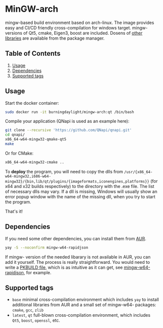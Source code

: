 MinGW-arch
=================
mingw-based build environment based on arch-linux. The image provides easy and CI/CD friendly cross-compilation for windows target. mingw- versions of Qt5, cmake, Eigen3, boost are included. Dosens of [other libraries][1] are available from the package manager.

Table of Contents
----------------------

1. [Usage](#Usage)
2. [Dependencies](#Dependencies)
3. [Supported tags](#Supported-tags)

Usage
----------------------
Start the docker container:
```bash
sudo docker run -it burningdaylight/mingw-arch:qt /bin/bash
```
Compile your application (QNapi is used as an example here):
```bash
git clone --recursive 'https://github.com/QNapi/qnapi.git'
cd qnapi/
x86_64-w64-mingw32-qmake-qt5
make
```
Or for CMake:
```bash
x86_64-w64-mingw32-cmake ..
```
To __deploy__ the program, you will need to copy the dlls from `/usr/{x86_64-w64-mingw32,i686-w64-mingw32}/{bin,lib/qt/plugins/{imageformats,iconengines,platforms}}` (for x64 and x32 builds respectively) to the directory with the .exe file. The list of necessary dlls may vary. If a dll is missing, Windows will usually show an error popup window with the name of the missing dll, when you try to start the program.

That's it!

Dependencies
----------------------
If you need some other dependencies, you can install them from [AUR][1]. 
```bash
yay -S --noconfirm mingw-w64-rapidjson
```
If mingw- version of the needed libarary is not available in AUR, you can add it yourself. The process is really straightforward. You would need to write a [PKBUILD file][2], which is as intuitive as it can get, see [mingw-w64-rapidjson][3], for example.

Supported tags
----------------------
- `base` minimal cross-compilation environment which includes `yay` to install additional libraries from AUR and a small set of mingw-w64- packages: `cmake`, `gcc`, `zlib`
- `latest`, `qt` full-blown cross-compilation environment, which includes `Qt5`, `boost`, `openssl`, etc.

[1]: https://aur.archlinux.org/packages/?O=0&SeB=nd&K=mingw-w64&outdated=&SB=v&SO=d&PP=250&do_Search=Go
[2]: https://wiki.archlinux.org/index.php/creating_packages
[3]: https://aur.archlinux.org/cgit/aur.git/tree/PKGBUILD?h=mingw-w64-rapidjson

